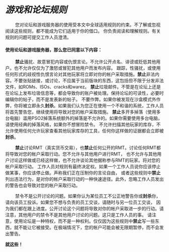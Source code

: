 # *游戏和论坛规则*

&nbsp;&nbsp;&nbsp;&nbsp;&nbsp;&nbsp;&nbsp;&nbsp;您对论坛和游戏服务器的使用受本文中全球适用规则的约束。不了解或忽视阅读这些规则，都不能成为它们适用于你的借口。
你负责阅读和理解规则。有关规则的问题可提交工作人员澄清。

#### 使用论坛和游戏服务器，那么您已同意以下内容：

&nbsp;&nbsp;&nbsp;&nbsp;&nbsp;&nbsp;&nbsp;&nbsp;**禁止**骚扰、故意冒犯内容或仇恨言论。不允许公开点名、诽谤或贬低其他用户。也不允许仅仅为了激怒或冒犯其他用户而发布内容。
跟踪，性骚扰，或使用任何形式的歧视性仇恨言论对其他玩家将立即对你的帐户采取措施。**禁止**非法内容。不要张贴链接，或讨论，不应属于当前版块的东西，这包括但不限于分发非法文件，如ROMs、ISOs、cracks和warez。
**禁止**垃圾邮件。不管是在论坛上还是在论坛上发布垃圾信息等，都会导致你的账户被处理。保持论坛的可读性，必要时编辑你的帖子，而不是发表新的帖子。
不要作弊。如果你被发现在沙盒模式外作弊，你将被立即永久**封杀**。如果我们认为您正在使用一个不和谐的系统，工作人员将首先警告您，继续使用将导致对您的帐户采取措施。
**禁止**多开多掉落（使用多台电脑）滥用PSO2掉落系统额外的掉落是不允许的。如果你需要使用多台电脑，请使用经典的掉落风格，如果你不想冒险禁令。
不允许扫描其他玩家的库存，不允许使用任何允许玩家查看其他玩家库存的工具，任何你这样做的证据都会立即被**封杀**。

&nbsp;&nbsp;&nbsp;&nbsp;&nbsp;&nbsp;&nbsp;&nbsp;**禁止**讨论RMT（真实货币交易），也**禁止**任何公开的RMT。讨论任何RMT都将导致对您的帐户采取行动。您不允许与其他用户进行RMT，
也不允许与其他用户讨论这样做或已经这样做，也不允许谈论其他据称参与RMT的玩家。将对您的帐户采取行动。
工作人员对规则有最终决定权。如果一个工作人员说你应该停止做某事，你应该停止做。声称我们正在压制你的言论自由，
或者这些规则中**禁止**列出违法行为，是对你的帐户采取行动的一种快速途径。此外，忽略工作人员发出的警告也会导致对您的帐户采取行动。

&nbsp;&nbsp;&nbsp;&nbsp;&nbsp;&nbsp;&nbsp;&nbsp;禁令不是公开讨论的问题。如果你认为某位员工不公正地警告你或**封杀**你，请向该员工投诉。如果您不想与负责的员工交谈，请随时与另一位员工交谈，
因为我们都在跟上进度。公开讨论这个问题将导致对你的帐户采取进一步的行动。请注意，其他用户的禁令不是其他用户讨论的问题。这只是工作人员的事。
请注意，使用论坛是一种特权，而不是一种权利。仅仅因为这些规则中**禁止**写一些东西，就不能让它被接受。在极端情况下，您的帐户可能会被无限期暂停，而不会发出警告。

**就这些！**